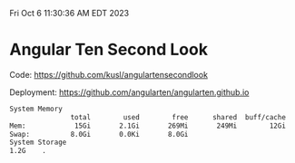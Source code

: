 Fri Oct  6 11:30:36 AM EDT 2023

# Angular Ten Second Look

Code: https://github.com/kusl/angulartensecondlook

Deployment: https://github.com/angularten/angularten.github.io

```bash
System Memory
               total        used        free      shared  buff/cache   available
Mem:            15Gi       2.1Gi       269Mi       249Mi        12Gi        12Gi
Swap:          8.0Gi       0.0Ki       8.0Gi
System Storage
1.2G	.
